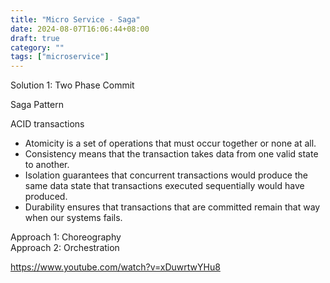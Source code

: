 ```yaml
---
title: "Micro Service - Saga"
date: 2024-08-07T16:06:44+08:00
draft: true
category: ""
tags: ["microservice"]
---
```

Solution 1: Two Phase Commit

Saga Pattern

ACID transactions
- Atomicity is a set of operations that must occur together or none at all.
- Consistency means that the transaction takes data from one valid state to another.
- Isolation guarantees that concurrent transactions would produce the same data state that transactions executed sequentially would have produced.
- Durability ensures that transactions that are committed remain that way when our systems fails.

Approach 1: Choreography  
Approach 2: Orchestration  

https://www.youtube.com/watch?v=xDuwrtwYHu8

